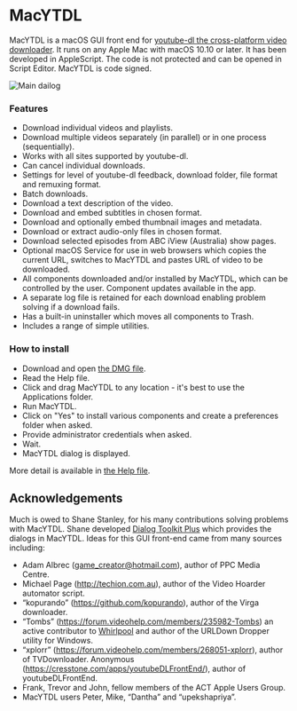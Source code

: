 # MacYTDL

MacYTDL is a macOS GUI front end for [youtube-dl the cross-platform video downloader](https://github.com/ytdl-org/youtube-dl). It runs on any Apple Mac with macOS 10.10 or later.  It has been developed in AppleScript. The code is not protected and can be opened in Script Editor. MacYTDL is code signed.

![Main dailog](https://github.com/section83/MacYTDL/blob/master/images/Main%20-%20v1.10.png)

### Features

* Download individual videos and playlists.
* Download multiple videos separately (in parallel) or in one process (sequentially).
* Works with all sites supported by youtube-dl.
* Can cancel individual downloads.
* Settings for level of youtube-dl feedback, download folder, file format and remuxing format.
* Batch downloads.
* Download a text description of the video.
* Download and embed subtitles in chosen format.
* Download and optionally embed thumbnail images and metadata.
* Download or extract audio-only files in chosen format.
* Download selected episodes from ABC iView (Australia) show pages.
* Optional macOS Service for use in web browsers which copies the current URL, switches to MacYTDL and pastes URL of video to be downloaded.
* All components downloaded and/or installed by MacYTDL, which can be controlled by the user. Component updates available in the app.
* A separate log file is retained for each download enabling problem solving if a download fails.
* Has a built-in uninstaller which moves all components to Trash.
* Includes a range of simple utilities.

### How to install

* Download and open [the DMG file](https://github.com/section83/MacYTDL/blob/master/Downloads/MacYTDL-v1.10.1.dmg).
* Read the Help file.
* Click and drag MacYTDL to any location - it's best to use the Applications folder.
* Run MacYTDL.
* Click on "Yes" to install various components and create a preferences folder when asked.
* Provide administrator credentials when asked.
* Wait.
* MacYTDL dialog is displayed.

More detail is available in [the Help file](https://github.com/section83/MacYTDL/blob/master/images/Help.pdf).

## Acknowledgements

Much is owed to Shane Stanley, for his many contributions solving problems with MacYTDL. Shane developed [Dialog Toolkit Plus](https://www.macosxautomation.com/applescript/apps/Script_Libs.html#DialogToolkit) which provides the dialogs in MacYTDL. Ideas for this GUI front-end came from many sources including:

* Adam Albrec (game_creator@hotmail.com), author of PPC Media Centre.
* Michael Page (http://techion.com.au), author of the Video Hoarder automator script.
* “kopurando” (https://github.com/kopurando), author of the Virga downloader.
* “Tombs” (https://forum.videohelp.com/members/235982-Tombs) an active contributor to [Whirlpool](www.whirlpool.net.au) and author of the URLDown Dropper utility for Windows.
* “xplorr” (https://forum.videohelp.com/members/268051-xplorr), author of TVDownloader. Anonymous (https://cresstone.com/apps/youtubeDLFrontEnd/), author of youtubeDLFrontEnd.
* Frank, Trevor and John, fellow members of the ACT Apple Users Group.
* MacYTDL users Peter, Mike, “Dantha” and “upekshapriya”.
